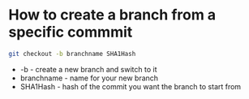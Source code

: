# How to create a branch from a specific commmit

```bash
git checkout -b branchname SHA1Hash
```

- -b  - create a new branch and switch to it
- branchname  - name for your new branch
- SHA1Hash - hash of the commit you want the branch to start from